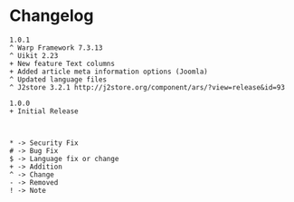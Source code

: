 # Changelog

	1.0.1
	^ Warp Framework 7.3.13
	^ Uikit 2.23
	+ New feature Text columns
	+ Added article meta information options (Joomla)
    ^ Updated language files
    ^ J2store 3.2.1 http://j2store.org/component/ars/?view=release&id=93

	1.0.0
	+ Initial Release



	* -> Security Fix
	# -> Bug Fix
	$ -> Language fix or change
	+ -> Addition
	^ -> Change
	- -> Removed
	! -> Note
